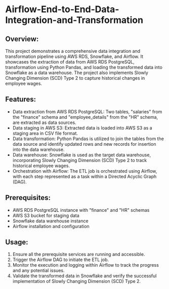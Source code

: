 # Airflow-End-to-End-Data-Integration-and-Transformation

## Overview:
This project demonstrates a comprehensive data integration and transformation pipeline using AWS RDS, Snowflake, and Airflow. It showcases the extraction of data from AWS RDS PostgreSQL, transformation using Python Pandas, and loading the transformed data into Snowflake as a data warehouse. The project also implements Slowly Changing Dimension (SCD) Type 2 to capture historical changes in employee wages.

## Features:
- Data extraction from AWS RDS PostgreSQL: Two tables, "salaries" from the "finance" schema and "employee_details" from the "HR" schema, are extracted as data sources.
- Data staging in AWS S3: Extracted data is loaded into AWS S3 as a staging area in CSV file format.
- Data transformation: Python Pandas is utilized to join the tables from the data source and identify updated rows and new records for insertion into the data warehouse.
- Data warehouse: Snowflake is used as the target data warehouse, incorporating Slowly Changing Dimension (SCD) Type 2 to track historical employee wages.
- Orchestration with Airflow: The ETL job is orchestrated using Airflow, with each step represented as a task within a Directed Acyclic Graph (DAG).

## Prerequisites:
- AWS RDS PostgreSQL instance with "finance" and "HR" schemas
- AWS S3 bucket for staging data
- Snowflake data warehouse instance
- Airflow installation and configuration

## Usage:
1. Ensure all the prerequisite services are running and accessible.
2. Trigger the Airflow DAG to initiate the ETL job.
3. Monitor the execution and logging within Airflow to track the progress and any potential issues.
4. Validate the transformed data in Snowflake and verify the successful implementation of Slowly Changing Dimension (SCD) Type 2.

